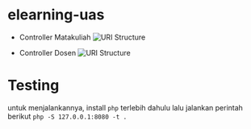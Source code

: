 # elearning-uas
* Controller Matakuliah
![URI Structure](https://raw.githubusercontent.com/abudawud/eMVC/master/docs/c_matkul.png "Controller Matakuliah")

* Controller Dosen
![URI Structure](https://raw.githubusercontent.com/abudawud/eMVC/master/docs/c_dosen.png "Controller Dosen")

# Testing
untuk menjalankannya, install `php` terlebih dahulu lalu jalankan perintah berikut
`php -S 127.0.0.1:8080 -t .`